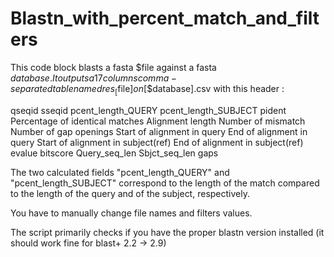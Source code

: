 # Blastn_with_percent_match_and_filters

This code block blasts a fasta $file against a fasta $database.
It outputs a 17 columns comma-separated table named res_[$file]_on_[$database].csv with this header :

qseqid	sseqid	pcent_length_QUERY	pcent_length_SUBJECT	pident Percentage of identical matches	Alignment length	Number of mismatch	Number of gap openings	Start of alignment in query	End of alignment in query	Start of alignment in subject(ref)	End of alignment in subject(ref)	evalue	bitscore	Query_seq_len	Sbjct_seq_len	 gaps

The two calculated fields "pcent_length_QUERY" and "pcent_length_SUBJECT" correspond to the length of the match compared to the length of the query and of the subject, respectively.

You have to manually change file names and filters values.

The script primarily checks if you have the proper blastn version installed (it should work fine for blast+ 2.2 -> 2.9)

